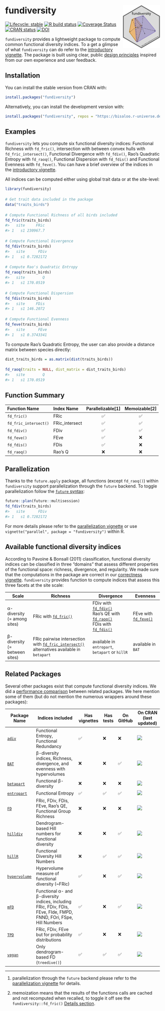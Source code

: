 
<!-- README.md is generated from README.Rmd. Please edit that file -->

# fundiversity <img src="man/figures/logo.png" align="right" alt="fundiversity logo" width="120" />

<!-- badges: start -->

[![Lifecycle:
stable](https://img.shields.io/badge/lifecycle-stable-brightgreen.svg)](https://lifecycle.r-lib.org/articles/stages.html#stable)
[![R build
status](https://github.com/Bisaloo/fundiversity/workflows/R-CMD-check/badge.svg)](https://github.com/Bisaloo/fundiversity/actions)
[![Coverage
Status](https://codecov.io/gh/Bisaloo/fundiversity/branch/master/graph/badge.svg?token=HR4YH118VT)](https://app.codecov.io/gh/Bisaloo/fundiversity)
[![CRAN
status](https://www.r-pkg.org/badges/version-ago/fundiversity)](https://CRAN.R-project.org/package=fundiversity)
[![DOI](https://zenodo.org/badge/300231216.svg)](https://zenodo.org/badge/latestdoi/300231216)
<!-- badges: end -->

`fundiversity` provides a lightweight package to compute common
functional diversity indices. To a get a glimpse of what `fundiversity`
can do refer to the [introductory
vignette](https://hugogruson.fr/fundiversity/articles/fundiversity.html).
The package is built using clear, public [design
principles](https://hugogruson.fr/fundiversity/articles/design-principles.html)
inspired from our own experience and user feedback.

## Installation

You can install the stable version from CRAN with:

``` r
install.packages("fundiversity")
```

Alternatively, you can install the development version with:

``` r
install.packages("fundiversity", repos = "https://bisaloo.r-universe.dev")
```

## Examples

`fundiversity` lets you compute six functional diversity indices:
Functional Richness with `fd_fric()`, intersection with between convex
hulls with `fd_fric_intersect()`, Functional Divergence with
`fd_fdiv()`, Rao’s Quadratic Entropy with `fd_raoq()`, Functional
Dispersion with `fd_fdis()` and Functional Evenness with `fd_feve()`.
You can have a brief overview of the indices in the [introductory
vignette](https://hugogruson.fr/fundiversity/articles/fundiversity.html).

All indices can be computed either using global trait data or at the
site-level:

``` r
library(fundiversity)

# Get trait data included in the package
data("traits_birds")

# Compute Functional Richness of all birds included
fd_fric(traits_birds)
#>   site     FRic
#> 1   s1 230967.7

# Compute Functional Divergence
fd_fdiv(traits_birds)
#>   site      FDiv
#> 1   s1 0.7282172

# Compute Rao's Quadratic Entropy
fd_raoq(traits_birds)
#>   site        Q
#> 1   s1 170.0519

# Compute Functional Dispersion
fd_fdis(traits_birds)
#>   site     FDis
#> 1   s1 146.2072

# Compute Functional Evenness
fd_feve(traits_birds)
#>   site      FEve
#> 1   s1 0.3743341
```

To compute Rao’s Quadratic Entropy, the user can also provide a distance
matrix between species directly:

``` r
dist_traits_birds = as.matrix(dist(traits_birds))

fd_raoq(traits = NULL, dist_matrix = dist_traits_birds)
#>   site        Q
#> 1   s1 170.0519
```

## Function Summary

| Function Name         | Index Name      | Parallelizable\[1\] | Memoizable\[2\] |
| :-------------------- | :-------------- | :-----------------: | :-------------: |
| `fd_fric()`           | FRic            |          ✅          |        ✅        |
| `fd_fric_intersect()` | FRic\_intersect |          ✅          |        ✅        |
| `fd_fdiv()`           | FDiv            |          ✅          |        ✅        |
| `fd_feve()`           | FEve            |          ✅          |        ❌        |
| `fd_fdis()`           | FDis            |          ✅          |        ❌        |
| `fd_raoq()`           | Rao’s Q         |          ❌          |        ❌        |

## Parallelization

Thanks to the `future.apply` package, all functions (except `fd_raoq()`)
within `fundiversity` support parallelization through the `future`
backend. To toggle parallelization follow the [`future`
syntax](https://cran.r-project.org/package=future):

``` r
future::plan(future::multisession)
fd_fdiv(traits_birds)
#>   site      FDiv
#> 1   s1 0.7282172
```

For more details please refer to the [parallelization
vignette](https://hugogruson.fr/fundiversity/articles/parallel.html) or
use `vignette("parallel", package = "fundiversity")` within R.

## Available functional diversity indices

According to Pavoine & Bonsall (2011) classification, functional
diversity indices can be classified in three “domains” that assess
different properties of the functional space: richness, divergence, and
regularity. We made sure that the computations in the package are
correct in our [correctness
vignette](https://hugogruson.fr/fundiversity/articles/correctness.html).
`fundiversity` provides function to compute indices that assess this
three facets at the site scale:

| Scale                              | Richness                                                                                                                                                               | Divergence                                                                                                                                                                                                                                                             | Evenness                                                                           |
| ---------------------------------- | ---------------------------------------------------------------------------------------------------------------------------------------------------------------------- | ---------------------------------------------------------------------------------------------------------------------------------------------------------------------------------------------------------------------------------------------------------------------- | ---------------------------------------------------------------------------------- |
| α-diversity<br />(= among sites)   | FRic with [`fd_fric()`](https://hugogruson.fr/fundiversity/reference/fd_fric.html)                                                                                     | FDiv with [`fd_fdiv()`](https://hugogruson.fr/fundiversity/reference/fd_fdiv.html)<br />Rao’s QE with [`fd_raoq()`](https://hugogruson.fr/fundiversity/reference/fd_raoq.html)<br />FDis with [`fd_fdis()`](https://hugogruson.fr/fundiversity/reference/fd_fdis.html) | FEve with [`fd_feve()`](https://hugogruson.fr/fundiversity/reference/fd_feve.html) |
| β-diversity<br />(= between sites) | FRic pairwise intersection with [`fd_fric_intersect()`](https://hugogruson.fr/fundiversity/reference/fd_fric_intersect.html)<br />alternatives available in `betapart` | available in `entropart`, `betapart` or `hillR`                                                                                                                                                                                                                        | available in `BAT`                                                                 |

## Related Packages

Several other packages exist that compute functional diversity indices.
We did a [performance
comparison](https://hugogruson.fr/fundiversity/articles/performance.html)
between related packages. We here mention some of them (but do not
mention the numerous wrappers around these packages):

| Package Name                                           | Indices included                                                                                                    | Has vignettes | Has tests | On GitHub | On CRAN (last updated)                                     |
| ------------------------------------------------------ | ------------------------------------------------------------------------------------------------------------------- | ------------- | --------- | --------- | ---------------------------------------------------------- |
| [`adiv`](https://github.com/cran/adiv)                 | Functional Entropy, Functional Redundancy                                                                           | ✅             | ❌         | ❌         | ![](https://www.r-pkg.org/badges/last-release/adiv)        |
| [`BAT`](https://github.com/cardosopmb/BAT)             | β-diversity indices, Richness, divergence, and evenness with hypervolumes                                           | ❌             | ❌         | ✅         | ![](https://www.r-pkg.org/badges/last-release/BAT)         |
| [`betapart`](https://github.com/cran/betapart)         | Functional β-diversity                                                                                              | ❌             | ❌         | ❌         | ![](https://www.r-pkg.org/badges/last-release/betapart)    |
| [`entropart`](https://github.com/EricMarcon/entropart) | Functional Entropy                                                                                                  | ✅             | ✅         | ✅         | ![](https://www.r-pkg.org/badges/last-release/entropart)   |
| [`FD`](https://github.com/cran/FD)                     | FRic, FDiv, FDis, FEve, Rao’s QE, Functional Group Richness                                                         | ❌             | ❌         | ❌         | ![](https://www.r-pkg.org/badges/last-release/FD)          |
| [`hilldiv`](https://github.com/anttonalberdi/hilldiv)  | Dendrogram-based Hill numbers for functional diversity                                                              | ❌             | ❌         | ✅         | ![](https://www.r-pkg.org/badges/last-release/hilldiv)     |
| [`hillR`](https://github.com/daijiang/hillR)           | Functional Diversity Hill Numbers                                                                                   | ❌             | ✅         | ✅         | ![](https://www.r-pkg.org/badges/last-release/hillR)       |
| [`hypervolume`](https://github.com/cran/hypervolume)   | Hypervolume measure of functional diversity (\~FRic)                                                                | ✅             | ❌         | ✅         | ![](https://www.r-pkg.org/badges/last-release/hypervolume) |
| [`mFD`](https://github.com/CmlMagneville/mFD)          | Functional α- and β-diversity indices, including FRic, FDiv, FDis, FEve, FIde, FMPD, FNND, FOri, FSpe, Hill Numbers | ✅             | ❌         | ✅         | ![](https://www.r-pkg.org/badges/last-release/mFD)         |
| [`TPD`](https://github.com/cran/TPD)                   | FRic, FDiv, FEve but for probability distributions                                                                  | ✅             | ❌         | ❌         | ![](https://www.r-pkg.org/badges/last-release/TPD)         |
| [`vegan`](https://github.com/vegandevs/vegan)          | Only dendrogram-based FD (`treedive()`)                                                                             | ✅             | ✅         | ✅         | ![](https://www.r-pkg.org/badges/last-release/vegan)       |

-----

1.  parallelization through the `future` backend please refer to the
    [parallelization
    vignette](https://hugogruson.fr/fundiversity/articles/parallel.html)
    for details.

2.  memoization means that the results of the functions calls are cached
    and not recomputed when recalled, to toggle it off see the
    `fundiversity::fd_fric()` [Details
    section](https://hugogruson.fr/fundiversity/reference/fd_fric.html#details).
